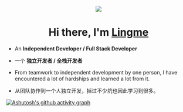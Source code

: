 <p align="center" style="pointer-events:none;"> 
   <img alingn="center" src="https://view-count.glitch.me/count.svg" />
 </p>
 
<h1 align="center">Hi there, I'm <a href="https://lingmin.me/" target="_blank">Lingme</a></h1>

* An <b>Independent Developer / Full Stack Developer</b>

* 一个 <b>独立开发者 / 全栈开发者</b>

* From teamwork to independent development by one person, I have encountered a lot of hardships and learned a lot from it.

* 从团队协作到一个人独立开发，掉过不少坑也因此学习到很多。

[![Ashutosh's github activity graph](https://activity-graph.herokuapp.com/graph?username=lingme&theme=github&hide_border=true&area=true&custom_title=Lingme's%20Activity)](https://www.lingmin.me)
